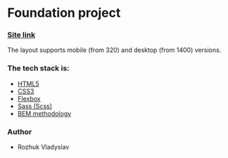 # Foundation project

### [Site link](https://mwxyz2022.github.io/project_1/)

The layout supports mobile (from 320) and desktop (from 1400) versions.

### The tech stack is:

- [HTML5](https://en.wikipedia.org/wiki/HTML5)
- [CSS3](https://en.wikipedia.org/wiki/Cascading_Style_Sheets)
- [Flexbox](https://en.wikipedia.org/wiki/CSS_Flexible_Box_Layout)
- [Sass (Scss)](https://sass-lang.com/)
- [BEM methodology](https://en.bem.info/methodology/)

### Author

- Rozhuk Vladyslav
